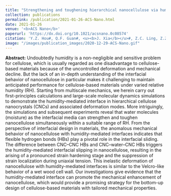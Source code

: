 ```yaml
---
title: "Strengthening and toughening hierarchical nanocellulose via humidity-mediated interface"
collection: publications
permalink: /publication/2021-01-26-ACS-Nano.html
date: 2021-01-26
venue: '<b>ACS Nano</b>'
paperurl: 'https://dx.doi.org/10.1021/acsnano.0c08574'
citation: 'Y.Z. Hou#, Q.F. Guan#, <u><b>J. Xia</b></u>#, Z.C. Ling, Z.Z. He, Z.M. Han, H.B. Yang, P. Gu, Y.B. Zhu*, S.H. Yu* and H.A. Wu*, Strengthening and toughening hierarchical nanocellulose via humidity-mediated interface. <i>ACS Nano</i>, 2021, 15(1): 1310–1320. '
image: "/images/publication_images/2020-12-29-ACS-Nano.gif"
---
```


**Abstract:** Undoubtedly humidity is a non-negligible and sensitive problem for cellulose, which is usually regarded as one disadvantage to cellulose-based materials because of the uncontrolled deformation and mechanical decline. But the lack of an in-depth understanding of the interfacial behavior of nanocellulose in particular makes it challenging to maintain anticipated performance for cellulose-based materials under varied relative humidity (RH). Starting from multiscale mechanics, we herein carry out first-principles calculations and large-scale molecular dynamics simulations to demonstrate the humidity-mediated interface in hierarchical cellulose nanocrystals (CNCs) and associated deformation modes. More intriguingly, the simulations and subsequent experiments reveal that water molecules (moisture) as the interfacial media can strengthen and toughen nanocellulose simultaneously within a suitable range of RH. From the perspective of interfacial design in materials, the anomalous mechanical behavior of nanocellulose with humidity-mediated interfaces indicates that flexible hydrogen bonds (HBs) play a pivotal role in the interfacial sliding. The difference between CNC–CNC HBs and CNC–water–CNC HBs triggers the humidity-mediated interfacial slipping in nanocellulose, resulting in the arising of a pronounced strain hardening stage and the suppression of strain localization during uniaxial tension. This inelastic deformation of nanocellulose with humidity-mediated interfaces is similar to the Velcro-like behavior of a wet wood cell wall. Our investigations give evidence that the humidity-mediated interface can promote the mechanical enhancement of nanocellulose, which would provide a promising strategy for the bottom-up design of cellulose-based materials with tailored mechanical properties.
